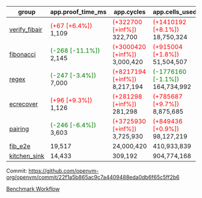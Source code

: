 | group | app.proof_time_ms | app.cycles | app.cells_used | leaf.proof_time_ms | leaf.cycles | leaf.cells_used |
| -- | -- | -- | -- | -- | -- | -- |
| [verify_fibair](https://github.com/openvm-org/openvm/blob/benchmark-results/benchmarks-pr/1567/verify_fibair-22f1a5b865ac9c7a4409488eda0db6f65c5ff2b6.md) |<span style='color: red'>(+67 [+6.4%])</span> 1,109 | <span style='color: red'>(+322700 [+inf%])</span> 322,700 | <span style='color: red'>(+1410192 [+8.1%])</span> 18,750,324 |- | - | - |
| [fibonacci](https://github.com/openvm-org/openvm/blob/benchmark-results/benchmarks-pr/1567/fibonacci-22f1a5b865ac9c7a4409488eda0db6f65c5ff2b6.md) |<span style='color: green'>(-268 [-11.1%])</span> 2,145 | <span style='color: red'>(+3000420 [+inf%])</span> 3,000,420 | <span style='color: red'>(+915004 [+1.8%])</span> 51,504,507 |<span style='color: green'>(-155 [-5.0%])</span> 2,953 | <span style='color: red'>(+1248044 [+inf%])</span> 1,248,044 | <span style='color: red'>(+1051942 [+1.5%])</span> 70,886,620 |
| [regex](https://github.com/openvm-org/openvm/blob/benchmark-results/benchmarks-pr/1567/regex-22f1a5b865ac9c7a4409488eda0db6f65c5ff2b6.md) |<span style='color: green'>(-247 [-3.4%])</span> 7,000 | <span style='color: red'>(+8217194 [+inf%])</span> 8,217,194 | <span style='color: green'>(-1776160 [-1.1%])</span> 164,734,992 |<span style='color: green'>(-3786 [-30.1%])</span> 8,779 | <span style='color: red'>(+3326689 [+inf%])</span> 3,326,689 | <span style='color: green'>(-59115952 [-19.5%])</span> 244,540,074 |
| [ecrecover](https://github.com/openvm-org/openvm/blob/benchmark-results/benchmarks-pr/1567/ecrecover-22f1a5b865ac9c7a4409488eda0db6f65c5ff2b6.md) |<span style='color: red'>(+96 [+9.3%])</span> 1,126 | <span style='color: red'>(+281298 [+inf%])</span> 281,298 | <span style='color: red'>(+785687 [+9.7%])</span> 8,875,685 |<span style='color: green'>(-1057 [-10.1%])</span> 9,447 | <span style='color: red'>(+2934892 [+inf%])</span> 2,934,892 | <span style='color: red'>(+2012460 [+0.8%])</span> 247,106,812 |
| [pairing](https://github.com/openvm-org/openvm/blob/benchmark-results/benchmarks-pr/1567/pairing-22f1a5b865ac9c7a4409488eda0db6f65c5ff2b6.md) |<span style='color: green'>(-246 [-6.4%])</span> 3,603 | <span style='color: red'>(+3725930 [+inf%])</span> 3,725,930 | <span style='color: red'>(+849436 [+0.9%])</span> 98,127,219 |<span style='color: green'>(-3443 [-44.7%])</span> 4,253 | <span style='color: red'>(+2010375 [+inf%])</span> 2,010,375 | <span style='color: green'>(-57514487 [-28.0%])</span> 148,010,847 |
| [fib_e2e](https://github.com/openvm-org/openvm/blob/benchmark-results/benchmarks-pr/1567/fib_e2e-22f1a5b865ac9c7a4409488eda0db6f65c5ff2b6.md) | 19,517 |  24,000,420 |  410,933,839 | 16,327 |  7,462,536 |  441,088,435 |
| [kitchen_sink](https://github.com/openvm-org/openvm/blob/benchmark-results/benchmarks-pr/1567/kitchen_sink-22f1a5b865ac9c7a4409488eda0db6f65c5ff2b6.md) | 14,433 |  309,192 |  904,774,168 | 21,405 |  7,952,515 |  772,081,928 |


Commit: https://github.com/openvm-org/openvm/commit/22f1a5b865ac9c7a4409488eda0db6f65c5ff2b6

[Benchmark Workflow](https://github.com/openvm-org/openvm/actions/runs/16784252935)
